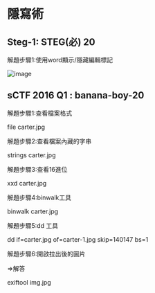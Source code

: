 # 隱寫術


## Steg-1: STEG(必) 20

解題步驟1:使用word顯示/隱藏編輯標記

  ![image](https://github.com/saho-yu/CTF2018/blob/master/STEG/pictures/STEG-1.png)


## sCTF 2016 Q1 : banana-boy-20

解題步驟1:查看檔案格式
 
   file carter.jpg

解題步驟2:查看檔案內藏的字串

   strings carter.jpg

解題步驟3:查看16進位

   xxd carter.jpg

解題步驟4:binwalk工具

   binwalk carter.jpg

解題步驟5:dd 工具

 dd if=carter.jpg of=carter-1.jpg skip=140147 bs=1

解題步驟6:開啟拉出後的圖片


 =>解答 

exiftool img.jpg


